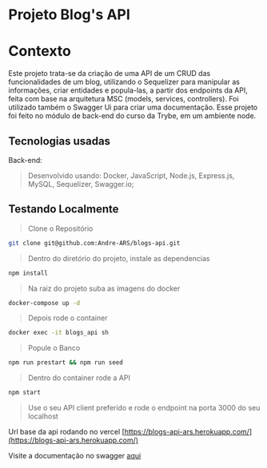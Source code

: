 # Projeto Blog's API

# Contexto

Este projeto trata-se da criação de uma API de um CRUD das funcionalidades de um blog, utilizando o Sequelizer para manipular as informações, criar entidades e popula-las, a partir dos endpoints da API, feita com base na arquitetura MSC (models, services, controllers). Foi utilizado também o Swagger Ui para criar uma documentação. Esse projeto foi feito no módulo de back-end do curso da Trybe, em um ambiente node.

## Tecnologias usadas

Back-end:

> Desenvolvido usando: Docker, JavaScript, Node.js, Express.js, MySQL, Sequelizer, Swagger.io;

## Testando Localmente

> Clone o Repositório

```bash
git clone git@github.com:Andre-ARS/blogs-api.git
```

> Dentro do diretório do projeto, instale as dependencias

```bash
npm install
```

> Na raiz do projeto suba as imagens do docker

```bash
docker-compose up -d
```

> Depois rode o container

```bash
docker exec -it blogs_api sh 
```

> Popule o Banco

```bash
npm run prestart && npm run seed
```

> Dentro do container rode a API

```bash
npm start
```

> Use o seu API client preferido e rode o endpoint na porta 3000 do seu localhost

Url base da api rodando no vercel [https://blogs-api-ars.herokuapp.com/](https://blogs-api-ars.herokuapp.com/)

Visite a documentação no swagger [aqui](https://app.swaggerhub.com/apis/ANDRE360ARS/blogs-api/1.0.0#/)
